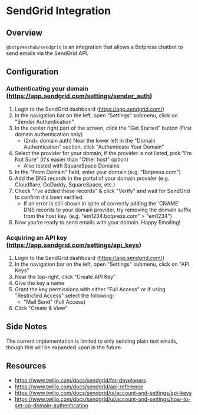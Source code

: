 # SendGrid Integration

## Overview

`@botpresshub/sendgrid` is an integration that allows a Botpress chatbot to send emails via the SendGrid API.

## Configuration

### Authenticating your domain (https://app.sendgrid.com/settings/sender_auth)

1. Login to the SendGrid dashboard (https://app.sendgrid.com/)
2. In the navigation bar on the left, open "Settings" submenu, click on "Sender Authentication"
3. In the center right part of the screen, click the "Get Started" button (First domain authentication only)
   - (2nd+ domain auth) Near the lower left in the "Domain Authentication" section, click "Authenticate Your Domain"
4. Select the provider for your domain, if the provider is not listed, pick "I'm Not Sure" (It's easier than "Other host" option)
   - Also tested with SquareSpace Domains
5. In the "From Domain" field, enter your domain (e.g. "Botpress.com")
6. Add the DNS records in the portal of your domain provider (e.g. Cloudflare, GoDaddy, SquareSpace, etc.)
7. Check "I've added these records" & click "Verify" and wait for SendGrid to confirm it's been verified.
   - If an error is still shown in spite of correctly adding the 'CNAME' DNS records to your domain provider, try removing the domain suffix from the host key. (e.g. "em1234.botpress.com" > "em1234")
8. Now you're ready to send emails with your domain. Happy Emailing!

### Acquiring an API key (https://app.sendgrid.com/settings/api_keys)

1. Login to the SendGrid dashboard (https://app.sendgrid.com/)
2. In the navigation bar on the left, open "Settings" submenu, click on "API Keys"
3. Near the top-right, click "Create API Key"
4. Give the key a name
5. Grant the key permissions with either "Full Access" or if using "Restricted Access" select the following:
   - "Mail Send" (Full Access)
6. Click "Create & View"

## Side Notes

The current implementation is limited to only sending plain text emails, though this will be expanded upon in the future.

## Resources

- https://www.twilio.com/docs/sendgrid/for-developers
- https://www.twilio.com/docs/sendgrid/api-reference
- https://www.twilio.com/docs/sendgrid/ui/account-and-settings/api-keys
- https://www.twilio.com/docs/sendgrid/ui/account-and-settings/how-to-set-up-domain-authentication
